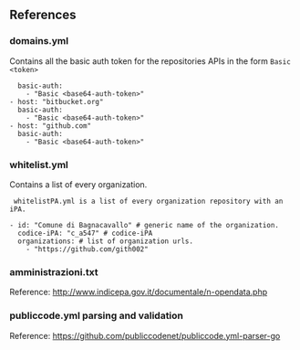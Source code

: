 ## References

### domains.yml

Contains all the basic auth token for the repositories APIs in the form `Basic <token>`

```- host: "gitlab.com"
  basic-auth:
    - "Basic <base64-auth-token>"
- host: "bitbucket.org"
  basic-auth:
    - "Basic <base64-auth-token>"
- host: "github.com"
  basic-auth:
    - "Basic <base64-auth-token>"
```

### whitelist.yml

Contains a list of every organization.

```
 whitelistPA.yml is a list of every organization repository with an iPA.

- id: "Comune di Bagnacavallo" # generic name of the organization.
  codice-iPA: "c_a547" # codice-iPA
  organizations: # list of organization urls.
    - "https://github.com/gith002"
```

### amministrazioni.txt

Reference: http://www.indicepa.gov.it/documentale/n-opendata.php

### publiccode.yml parsing and validation

Reference: https://github.com/publiccodenet/publiccode.yml-parser-go
